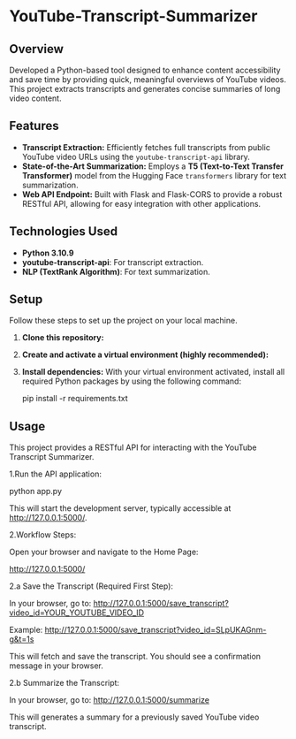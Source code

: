 # YouTube-Transcript-Summarizer
## Overview

Developed a Python-based tool designed to enhance content accessibility and save time by providing quick, meaningful overviews of YouTube videos. This project extracts transcripts and generates concise summaries of long video content.

## Features

* **Transcript Extraction:** Efficiently fetches full transcripts from public YouTube video URLs using the `youtube-transcript-api` library.
* **State-of-the-Art Summarization:** Employs a **T5 (Text-to-Text Transfer Transformer)** model from the Hugging Face `transformers` library for text summarization.
* **Web API Endpoint:** Built with Flask and Flask-CORS to provide a robust RESTful API, allowing for easy integration with other applications.

## Technologies Used

* **Python 3.10.9**
* **youtube-transcript-api**: For transcript extraction.
* **NLP (TextRank Algorithm)**: For text summarization.

## Setup

Follow these steps to set up the project on your local machine.

1.  **Clone this repository:**
2.  **Create and activate a virtual environment (highly recommended):**
3.  **Install dependencies:**
    With your virtual environment activated, install all required Python packages by using the following command:
    
    pip install -r requirements.txt

## Usage

This project provides a RESTful API for interacting with the YouTube Transcript Summarizer.

1.Run the API application:

  python app.py
  
This will start the development server, typically accessible at http://127.0.0.1:5000/.

2.Workflow Steps:

Open your browser and navigate to the Home Page:

http://127.0.0.1:5000/

2.a Save the Transcript (Required First Step):

In your browser, go to: http://127.0.0.1:5000/save_transcript?video_id=YOUR_YOUTUBE_VIDEO_ID

Example: http://127.0.0.1:5000/save_transcript?video_id=SLpUKAGnm-g&t=1s

This will fetch and save the transcript. You should see a confirmation message in your browser.

2.b Summarize the Transcript:

In your browser, go to: http://127.0.0.1:5000/summarize

This will generates a summary for a previously saved YouTube video transcript.

